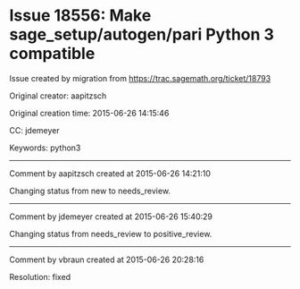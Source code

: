 # Issue 18556: Make sage_setup/autogen/pari Python 3 compatible

Issue created by migration from https://trac.sagemath.org/ticket/18793

Original creator: aapitzsch

Original creation time: 2015-06-26 14:15:46

CC:  jdemeyer

Keywords: python3




---

Comment by aapitzsch created at 2015-06-26 14:21:10

Changing status from new to needs_review.


---

Comment by jdemeyer created at 2015-06-26 15:40:29

Changing status from needs_review to positive_review.


---

Comment by vbraun created at 2015-06-26 20:28:16

Resolution: fixed
